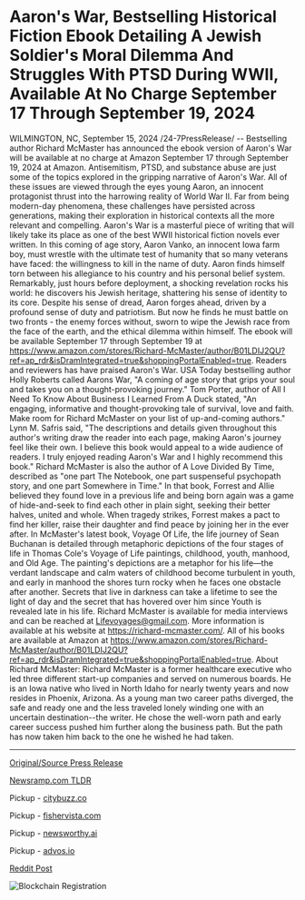 # Aaron's War, Bestselling Historical Fiction Ebook Detailing A Jewish Soldier's Moral Dilemma And Struggles With PTSD During WWII, Available At No Charge September 17 Through September 19, 2024

WILMINGTON, NC, September 15, 2024 /24-7PressRelease/ -- Bestselling author Richard McMaster has announced the ebook version of Aaron's War will be available at no charge at Amazon September 17 through September 19, 2024 at Amazon.  Antisemitism, PTSD, and substance abuse are just some of the topics explored in the gripping narrative of Aaron's War. All of these issues are viewed through the eyes young Aaron, an innocent protagonist thrust into the harrowing reality of World War II. Far from being modern-day phenomena, these challenges have persisted across generations, making their exploration in historical contexts all the more relevant and compelling.   Aaron's War is a masterful piece of writing that will likely take its place as one of the best WWII historical fiction novels ever written.  In this coming of age story, Aaron Vanko, an innocent Iowa farm boy, must wrestle with the ultimate test of humanity that so many veterans have faced: the willingness to kill in the name of duty. Aaron finds himself torn between his allegiance to his country and his personal belief system. Remarkably, just hours before deployment, a shocking revelation rocks his world: he discovers his Jewish heritage, shattering his sense of identity to its core.  Despite his sense of dread, Aaron forges ahead, driven by a profound sense of duty and patriotism. But now he finds he must battle on two fronts - the enemy forces without, sworn to wipe the Jewish race from the face of the earth, and the ethical dilemma within himself.  The ebook will be available September 17 through September 19 at https://www.amazon.com/stores/Richard-McMaster/author/B01LDIJ2QU?ref=ap_rdr&isDramIntegrated=true&shoppingPortalEnabled=true.  Readers and reviewers has have praised Aaron's War. USA Today bestselling author Holly Roberts called Aarons War, "A coming of age story that grips your soul and takes you on a thought-provoking journey." Tom Porter, author of All I Need To Know About Business I Learned From A Duck stated, "An engaging, informative and thought-provoking tale of survival, love and faith. Make room for Richard McMaster on your list of up-and-coming authors." Lynn M. Safris said, "The descriptions and details given throughout this author's writing draw the reader into each page, making Aaron's journey feel like their own. I believe this book would appeal to a wide audience of readers. I truly enjoyed reading Aaron's War and I highly recommend this book."  Richard McMaster is also the author of A Love Divided By Time, described as "one part The Notebook, one part suspenseful psychopath story, and one part Somewhere in Time." In that book, Forrest and Allie believed they found love in a previous life and being born again was a game of hide-and-seek to find each other in plain sight, seeking their better halves, united and whole. When tragedy strikes, Forrest makes a pact to find her killer, raise their daughter and find peace by joining her in the ever after.  In McMaster's latest book, Voyage Of Life, the life journey of Sean Buchanan is detailed through metaphoric depictions of the four stages of life in Thomas Cole's Voyage of Life paintings, childhood, youth, manhood, and Old Age. The painting's depictions are a metaphor for his life—the verdant landscape and calm waters of childhood become turbulent in youth, and early in manhood the shores turn rocky when he faces one obstacle after another. Secrets that live in darkness can take a lifetime to see the light of day and the secret that has hovered over him since Youth is revealed late in his life.  Richard McMaster is available for media interviews and can be reached at Lifevoyages@gmail.com. More information is available at his website at https://richard-mcmaster.com/. All of his books are available at Amazon at https://www.amazon.com/stores/Richard-McMaster/author/B01LDIJ2QU?ref=ap_rdr&isDramIntegrated=true&shoppingPortalEnabled=true.  About Richard McMaster:  Richard McMaster is a former healthcare executive who led three different start-up companies and served on numerous boards. He is an Iowa native who lived in North Idaho for nearly twenty years and now resides in Phoenix, Arizona.  As a young man two career paths diverged, the safe and ready one and the less traveled lonely winding one with an uncertain destination--the writer. He chose the well-worn path and early career success pushed him further along the business path. But the path has now taken him back to the one he wished he had taken. 

---

[Original/Source Press Release](https://www.24-7pressrelease.com/press-release/514333/aarons-war-bestselling-historical-fiction-ebook-detailing-a-jewish-soldiers-moral-dilemma-and-struggles-with-ptsd-during-wwii-available-at-no-charge-september-17-through-september-19-2024)
                    

[Newsramp.com TLDR](https://newsramp.com/curated-news/bestselling-author-richard-mcmaster-offers-free-ebook-of-aaron-s-war-on-amazon/9fcb84c245a300622a1b3f040e24e216) 


Pickup - [citybuzz.co](https://citybuzz.co/2024/09/15/bestselling-wwii-novel-aaron-s-war-free-on-amazon-for-limited-time)

Pickup - [fishervista.com](https://fishervista.com/en/bestselling-wwii-novel-aaron-s-war-free-on-amazon-for-limited-time/20246838)

Pickup - [newsworthy.ai](https://newsworthy.ai/curated/bestselling-wwii-novel-aaron-s-war-explores-timeless-themes-of-identity-and-moral-conflict/20246838)

Pickup - [advos.io](https://advos.io/en/bestselling-wwii-novel-aaron-s-war-free-on-amazon-for-limited-time/20246838)
 



[Reddit Post](https://www.reddit.com/r/BookNews/comments/1fh6t8o/bestselling_author_richard_mcmaster_offers_free/) 



![Blockchain Registration](https://cdn.newsramp.app/24-7PressRelease/qrcode/249/15/rendfLoU.webp)